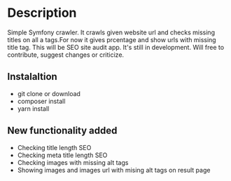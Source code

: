 # Description   
Simple Symfony crawler. It crawls given website url and checks missing titles on all a tags.For now it gives prcentage and show urls with missing title tag. This will be SEO site audit app. It's still in development. Will free to contribute, suggest changes or criticize.      
## Instalaltion    
* git clone or download    
* composer install      
* yarn install 

## New functionality added  
* Checking title length SEO  
* Checking meta title length SEO  
* Checking images with missing alt tags   
* Showing images and images url with mising alt tags on result page
